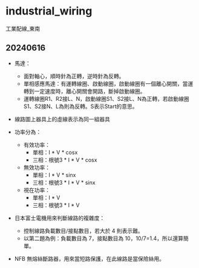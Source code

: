 # industrial_wiring

工業配線_東南

## 20240616

- 馬達：
  - 面對軸心，順時針為正轉，逆時針為反轉。
  - 單相感應馬達：有運轉線圈、啟動線圈，啟動線圈有一個離心開關，當運轉到一定速度時，離心開關會開路，斷掉啟動線圈。
  - 運轉線圈R1、R2接L、N，啟動線圈S1、S2接L、N為正轉，若啟動線圈S1、S2接N、L為則為反轉。S表示Start的意思。

- 線路圖上器具上的虛線表示為同一組器具

- 功率分為：
  - 有效功率：
    - 單相：I * V * cosx
    - 三相：根號3 * I * V * cosx
  - 無效功率：
    - 單相：I * V * sinx
    - 三相：根號3 * I * V * sinx
  - 視在功率：
    - 單相：I * V
    - 三相：根號3 * I * V

- 日本富士電機用來判斷線路的複雜度：
  - 控制線路負載數目/接點數目，若大於 4 則表示難。
  - 以第二題為例：負載數目為 7，接點數目為 10，10/7=1.4，所以還算簡單。

- NFB 無熔絲斷路器，用來當短路保護，在此線路是當保險絲用。
